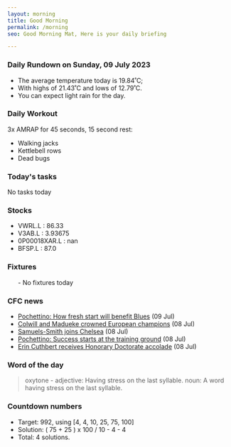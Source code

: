 ```yaml
---
layout: morning
title: Good Morning
permalink: /morning
seo: Good Morning Mat, Here is your daily briefing

---
```


<!-- weather_marker starts -->
### Daily Rundown on Sunday, 09 July 2023

- The average temperature today is 19.84˚C;
- With highs of 21.43˚C and lows of 12.79˚C.
- You can expect light rain for the day.

<!-- weather_marker ends -->

### Daily Workout
<!-- workout_marker starts -->
3x AMRAP for 45 seconds, 15 second rest:

- Walking jacks
- Kettlebell rows
- Dead bugs

<!-- workout_marker ends -->

### Today's tasks
<!-- task_marker starts -->
No tasks today
<!-- task_marker ends -->

### Stocks

<!-- stocks_marker starts -->

- VWRL.L : 86.33
- V3AB.L : 3.93675
- 0P00018XAR.L : nan
- BFSP.L : 87.0

<!-- stocks_marker ends -->

### Fixtures

<!-- sports_marker starts -->

<ul>
- No fixtures today</ul>

<!-- sports_marker ends -->

### CFC news

<!-- cfc_marker starts -->
- [Pochettino: How fresh start will benefit Blues](https://chelseafc.com/en/news/article/pochettino-how-fresh-start-will-benefit-blues) (09 Jul)
- [Colwill and Madueke crowned European champions](https://chelseafc.com/en/news/article/colwill-and-madueke-crowned-european-champions) (08 Jul)
- [Samuels-Smith joins Chelsea](https://chelseafc.com/en/news/article/samuels-smith-joins-chelsea) (08 Jul)
- [Pochettino: Success starts at the training ground](https://chelseafc.com/en/news/article/pochettino-success-starts-at-the-training-ground-) (08 Jul)
- [Erin Cuthbert receives Honorary Doctorate accolade](https://chelseafc.com/en/news/article/erin-cuthbert-receives-honorary-doctorate-accolade) (08 Jul)

<!-- cfc_marker ends -->

### Word of the day
<!-- word_marker starts -->

 > oxytone - adjective: Having stress on the last syllable. noun: A word having stress on the last syllable.

<!-- word_marker ends -->

### Countdown numbers
<!-- game_marker starts -->

- Target: 992, using [4, 4, 10, 25, 75, 100]
- Solution: ( 75 + 25 ) x 100 / 10 - 4 - 4
- Total: 4 solutions.

<!-- game_marker ends -->
